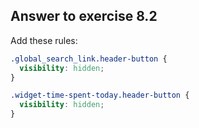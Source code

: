## Answer to exercise 8.2

Add these rules:

``` css
.global_search_link.header-button {
  visibility: hidden;
}

.widget-time-spent-today.header-button {
  visibility: hidden;
}
```

